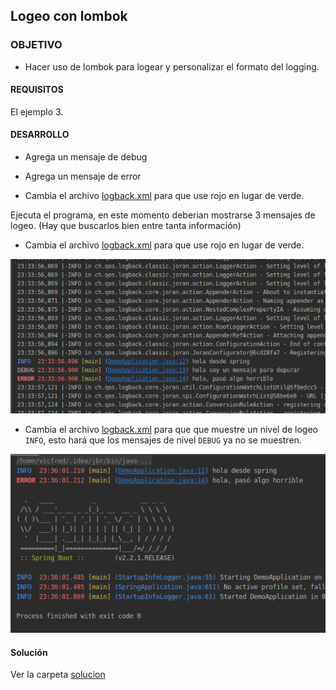 ## Logeo con lombok

### OBJETIVO 

- Hacer uso de lombok para logear y personalizar el formato del logging.

#### REQUISITOS 

El ejemplo 3.

#### DESARROLLO

- Agrega un mensaje de debug
- Agrega un mensaje de error

- Cambia el archivo [logback.xml](demo/src/resources/logback.xml) para que use rojo en lugar de verde.

Ejecuta el programa, en este momento deberian mostrarse 3 mensajes de logeo. (Hay que buscarlos bien entre tanta información)

- Cambia el archivo [logback.xml](demo/src/resources/logback.xml) para que use rojo en lugar de verde.

![Mensajes](debugmode.png)

- Cambia el archivo [logback.xml](demo/src/resources/logback.xml) para que que muestre un nivel de logeo `INFO`, esto hará que los mensajes de nivel `DEBUG` ya no se muestren.

![INFO](infomode.png)

#### Solución

Ver la carpeta [solucion](solucion)

